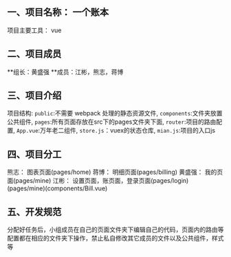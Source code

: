 ## 一、项目名称： 一个账本

项目主要工具： vue

## 二、项目成员

**组长：黄盛强
**成员：江彬，熊志，蒋博

## 三、项目介绍
项目结构:
`public`:不需要 webpack 处理的静态资源文件,
`components`:文件夹放置公共组件,
`pages`:所有页面存放在src下的pages文件夹下面,
`router`:项目的路由配置,
`App.vue`:万年老二组件,
`store.js`：vuex的状态仓库,
`mian.js`:项目的入口js


## 四、项目分工

熊志： 图表页面(pages/home)
蒋博： 明细页面(pages/billing)
黄盛强： 我的页面(pages/mine)
江彬： 设置页面，账页面，登录页面(pages/login)(pages/mine)(components/Bill.vue)

## 五、开发规范 

分配好任务后，小组成员在自己的页面文件夹下编辑自己的代码，页面内的路由等配置都在相应的文件夹下操作，禁止私自修改其它成员的文件以及公共组件，样式等
